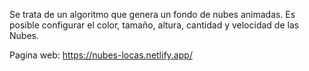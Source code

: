 Se trata de un algoritmo que genera un fondo de nubes animadas. Es posible configurar el color, tamaño, altura, cantidad y velocidad de las Nubes.

Pagina web: https://nubes-locas.netlify.app/


